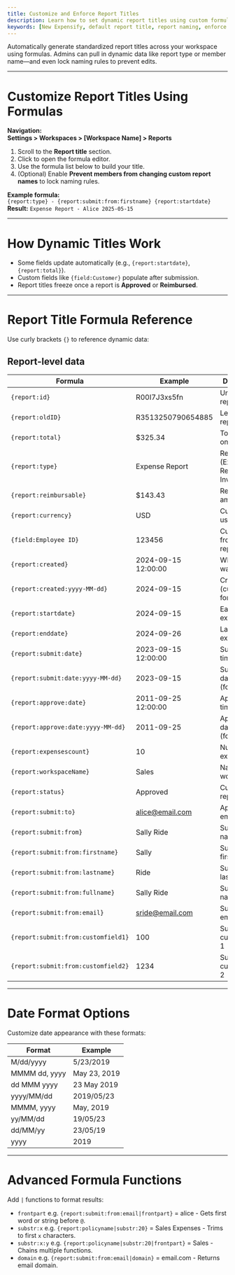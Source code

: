 ```yaml
---
title: Customize and Enforce Report Titles
description: Learn how to set dynamic report titles using custom formulas and enforce naming consistency across your workspace.
keywords: [New Expensify, default report title, report naming, enforce report title, report formula, dynamic report name, workspace report titles]
---
```

<div id="new-expensify" markdown="1">

Automatically generate standardized report titles across your workspace using formulas. Admins can pull in dynamic data like report type or member name—and even lock naming rules to prevent edits.

---

# Customize Report Titles Using Formulas

**Navigation:**  
**Settings > Workspaces > [Workspace Name] > Reports**

1. Scroll to the **Report title** section.
2. Click to open the formula editor.
3. Use the formula list below to build your title.
4. (Optional) Enable **Prevent members from changing custom report names** to lock naming rules.

**Example formula:**  
`{report:type} - {report:submit:from:firstname} {report:startdate}`  
**Result:** `Expense Report - Alice 2025-05-15`

---

# How Dynamic Titles Work

- Some fields update automatically (e.g., `{report:startdate}`, `{report:total}`).
- Custom fields like `{field:Customer}` populate after submission.
- Report titles freeze once a report is **Approved** or **Reimbursed**.

---

# Report Title Formula Reference

Use curly brackets `{}` to reference dynamic data:

## Report-level data

| Formula | Example | Description |
| -- | -- | -- |
| `{report:id}` | R00I7J3xs5fn | Unique report ID |
| `{report:oldID}` | R3513250790654885 | Legacy report ID |
| `{report:total}` | $325.34 | Total amount on report |
| `{report:type}` | Expense Report | Report type (Expense Report, Invoice, Bill) |
| `{report:reimbursable}` | $143.43 | Reimbursable amount |
| `{report:currency}` | USD | Currency used |
| `{field:Employee ID}` | 123456 | Custom field from the report |
| `{report:created}` | 2024-09-15 12:00:00 | When report was created |
| `{report:created:yyyy-MM-dd}` | 2024-09-15 | Created date (custom format) |
| `{report:startdate}` | 2024-09-15 | Earliest expense date |
| `{report:enddate}` | 2024-09-26 | Latest expense date |
| `{report:submit:date}` | 2023-09-15 12:00:00 | Submission time |
| `{report:submit:date:yyyy-MM-dd}` | 2023-09-15 | Submission date (formatted) |
| `{report:approve:date}` | 2011-09-25 12:00:00 | Approval timestamp |
| `{report:approve:date:yyyy-MM-dd}` | 2011-09-25 | Approval date (formatted) |
| `{report:expensescount}` | 10 | Number of expenses |
| `{report:workspaceName}` | Sales | Name of the workspace |
| `{report:status}` | Approved | Current report status |
| `{report:submit:to}` | alice@email.com | Approver’s email |
| `{report:submit:from}` | Sally Ride | Submitter full name |
| `{report:submit:from:firstname}` | Sally | Submitter’s first name |
| `{report:submit:from:lastname}` | Ride | Submitter’s last name |
| `{report:submit:from:fullname}` | Sally Ride | Submitter full name |
| `{report:submit:from:email}` | sride@email.com | Submitter email |
| `{report:submit:from:customfield1}` | 100 | Submitter custom field 1 |
| `{report:submit:from:customfield2}` | 1234 | Submitter custom field 2 |

---

# Date Format Options

Customize date appearance with these formats:

| Format | Example |
| -- | -- |
| M/dd/yyyy | 5/23/2019 |
| MMMM dd, yyyy | May 23, 2019 |
| dd MMM yyyy | 23 May 2019 |
| yyyy/MM/dd | 2019/05/23 |
| MMMM, yyyy | May, 2019 |
| yy/MM/dd | 19/05/23 |
| dd/MM/yy | 23/05/19 |
| yyyy | 2019 |

---

# Advanced Formula Functions

Add `|` functions to format results:

- `frontpart` e.g. `{report:submit:from:email|frontpart}` = alice - Gets first word or string before `@`.
- `substr:x` e.g. `{report:policyname|substr:20}` = Sales Expenses - Trims to first `x` characters.
- `substr:x:y` e.g. `{report:policyname|substr:20|frontpart}` = Sales - Chains multiple functions.
- `domain` e.g. `{report:submit:from:email|domain}` = email.com - Returns email domain.

</div>
